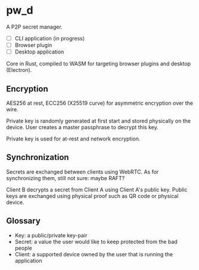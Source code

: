 # pw_d

A P2P secret manager.

- [ ] CLI application (in progress)
- [ ] Browser plugin
- [ ] Desktop application

Core in Rust, compiled to WASM for targeting browser plugins and desktop (Electron).

## Encryption

AES256 at rest, ECC256 (X25519 curve) for asymmetric encryption over the wire.

Private key is randomly generated at first start and stored physically on the device. User creates
a master passphrase to decrypt this key.

Private key is used for at-rest and network encryption.

## Synchronization

Secrets are exchanged between clients using WebRTC. As for synchronizing them, still not sure:
maybe RAFT?


Client B decrypts a secret from Client A using Client A's public key. Public keys are exchanged
using physical proof such as QR code or physical device.

## Glossary

- Key: a public/private key-pair
- Secret: a value the user would like to keep protected from the bad people
- Client: a supported device owned by the user that is running the application
